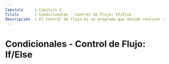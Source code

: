 ```yaml
---
Capitulo     : Capítulo 2
Titulo       : Condicionales - Control de Flujo: If/Else
Descripción  : El Control de flujo es un programa que decide realizar una acción en lugar de otra. EN PHP podemos usar 'if' y 'else' para hacer esto.
---
```


# Condicionales - Control de Flujo: If/Else
